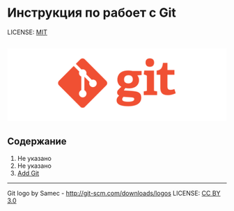   # Инструкция по рабоет с Git

   LICENSE: [MIT](./license.md)

![Logo_Git](./assets/logo_git.png)
---

## **Содержание**
   1. Не указано
   2. Не указано
   3. [Add Git](./add.md)

---



   Git logo by Samec - http://git-scm.com/downloads/logos
   LICENSE: [CC BY 3.0](https://creativecommons.org/licenses/by/3.0)